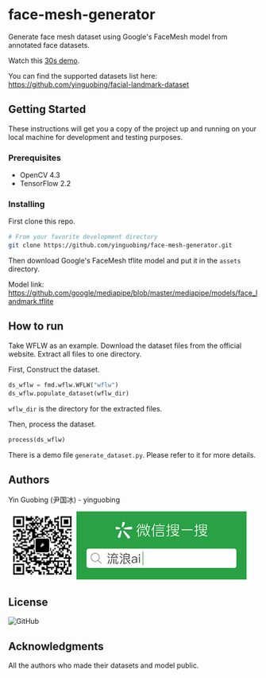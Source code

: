 # face-mesh-generator
Generate face mesh dataset using Google's FaceMesh model from annotated face datasets.

Watch this [30s demo](https://www.bilibili.com/video/BV1Jp4y1v7MY/).

You can find the supported datasets list here:
https://github.com/yinguobing/facial-landmark-dataset

## Getting Started

These instructions will get you a copy of the project up and running on your local machine for development and testing purposes.

### Prerequisites
* OpenCV 4.3
* TensorFlow 2.2

### Installing
First clone this repo.

```bash
# From your favorite development directory
git clone https://github.com/yinguobing/face-mesh-generator.git
```

Then download Google's FaceMesh tflite model and put it in the `assets` directory.

Model link: https://github.com/google/mediapipe/blob/master/mediapipe/models/face_landmark.tflite

## How to run
Take WFLW as an example. Download the dataset files from the official website. Extract all files to one directory.

First, Construct the dataset.
```python
ds_wflw = fmd.wflw.WFLW("wflw")
ds_wflw.populate_dataset(wflw_dir)
```
`wflw_dir` is the directory for the extracted files.

Then, process the dataset.
```python
process(ds_wflw)
```

There is a demo file `generate_dataset.py`. Please refer to it for more details.

## Authors
Yin Guobing (尹国冰) - yinguobing

![wechat](docs/wechat.png)

## License
![GitHub](https://img.shields.io/github/license/yinguobing/face-mesh-generator)

## Acknowledgments
All the authors who made their datasets and model public.
